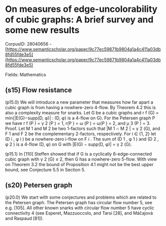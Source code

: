 # On measures of edge-uncolorability of cubic graphs: A brief survey and some new results

CorpusID: 28040656 - [https://www.semanticscholar.org/paper/9c77ec59871b9804a1a4c411a03db8fd55fde3e5](https://www.semanticscholar.org/paper/9c77ec59871b9804a1a4c411a03db8fd55fde3e5)

Fields: Mathematics

## (s15) Flow resistance
(p15.0) We will introduce a new parameter that measures how far apart a cubic graph is from having a nowhere-zero 4-flow. By Theorem 4.2 this is also a complexity measure for snarks. Let G be a cubic graphs and r f (G) = min{|E(G)−supp(D, φ)| : (D, φ) is a 4-flow on G}. For the Petersen graph P we have r f (P ) = γ 2 (P ) = 1, r(P ) = ω (P ) = ω(P ) = 2, and µ 3 (P ) = 3. Proof. Let M 1 and M 2 be two 1-factors such that |M 1 ∩ M 2 | = γ 2 (G), and F 1 and F 2 be the complementary 2-factors, respectively. For i ∈ {1, 2} let (D i , φ i ) be a nowhere-zero i-flow on F i . The sum of (D 1 , φ 1 ) and (D 2 , φ 2 ) is a 4-flow (D, φ) on G with |E(G) − supp(D, φ)| = γ 2 (G).

(p15.1) In [110] Steffen showed that if G is a cyclically 6-edge-connected cubic graph with γ 2 (G) ≤ 2, then G has a nowhere-zero 5-flow. With view on Theorem 3.2 the bound of Proposition 4.1 might not be the best upper bound, see Conjecture 5.5 in Section 5.
## (s20) Petersen graph
(p20.0) We start with some conjectures and problems which are related to the Petersen graph. The Petersen graph has circular flow number 5, see e.g. [105]. All other known snarks with circular flow number 5 have cyclic connectivity 4 (see Esperet, Mazzuoccolo, and Tarsi [28], and Máčajová and Raspaud [81]).

